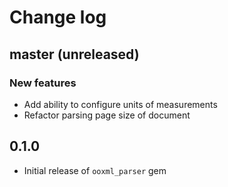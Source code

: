 # Change log

## master (unreleased)
### New features
* Add ability to configure units of measurements
* Refactor parsing page size of document

## 0.1.0
* Initial release of `ooxml_parser` gem